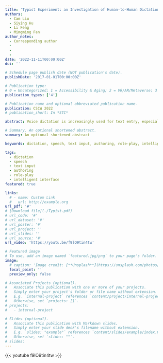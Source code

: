 ```yaml
---
title: 'Typist Experiment: an Investigation of Human-to-Human Dictation via Role-play to Inform Voice-based Text Authoring'
authors:
  - Can Liu
  - Siying Hu
  - Li Feng
  - Mingming Fan
author_notes:
  - Corresponding author
  - 
  - 
  -
date: '2022-11-11T00:00:00Z'
doi: ''

# Schedule page publish date (NOT publication's date).
publishDate: '2017-01-01T00:00:00Z'

# Publication type: 
# 0 = Uncategorized; 1 = Accessibility & Aging; 2 = VR/AR/Metaverse; 3 = Human-AI Collaboration; 4 = UX Methodology; 5 = Social Computing; 6 = Sensing;  7 = Thesis; 8 = Patent
publication_types: ['4']

# Publication name and optional abbreviated publication name.
publication: CSCW 2022
# publication_short: In *STC*

abstract: Voice dictation is increasingly used for text entry, especially in mobile scenarios. However, the speech-based experience gets disrupted when users must go back to a screen and keyboard to review and edit the text. While existing dictation systems focus on improving transcription and error correction, little is known about how to support speech input for the entire text creation process, including composition, reviewing and editing. We conducted an experiment in which ten pairs of participants took on the roles of authors and typists to work on a text authoring task. By analysing the natural language patterns of both authors and typists, we identified new challenges and opportunities for the design of future dictation interfaces, including the ambiguity of human dictation, the differences between audio-only and with screen, and various passive and active assistance that can potentially be provided by future systems.

# Summary. An optional shortened abstract.
summary: An optional shortened abstract

keywords: dictation, speech, text input, authoring, role-play, intelligent interface

tags:
  - dictation
  - speech
  - text input
  - authoring
  - role-play
  - intelligent interface
featured: true

links:
  # - name: Custom Link
  #   url: http://example.org
url_pdf: '#'
# [Download file](./Typist.pdf)
# url_code: '#'
# url_dataset: '#'
# url_poster: '#'
# url_project: ''
# url_slides: ''
# url_source: '#'
url_video: 'https://youtu.be/f9lO9tin4tw'

# Featured image
# To use, add an image named `featured.jpg/png` to your page's folder.
image:
  # caption: 'Image credit: [**Unsplash**](https://unsplash.com/photos/pLCdAaMFLTE)'
  focal_point: ''
  preview_only: false

# Associated Projects (optional).
#   Associate this publication with one or more of your projects.
#   Simply enter your project's folder or file name without extension.
#   E.g. `internal-project` references `content/project/internal-project/index.md`.
#   Otherwise, set `projects: []`.
# projects:
#   - internal-project

# Slides (optional).
#   Associate this publication with Markdown slides.
#   Simply enter your slide deck's filename without extension.
#   E.g. `slides: "example"` references `content/slides/example/index.md`.
#   Otherwise, set `slides: ""`.
# slides:
---
```


{{< youtube f9lO9tin4tw >}}



